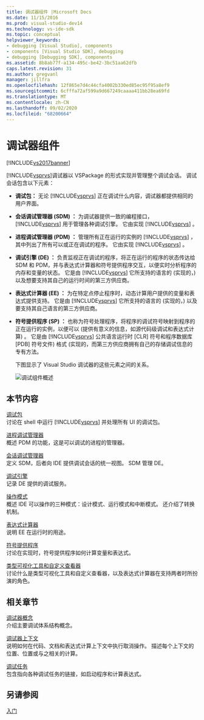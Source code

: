 ```yaml
---
title: 调试器组件 |Microsoft Docs
ms.date: 11/15/2016
ms.prod: visual-studio-dev14
ms.technology: vs-ide-sdk
ms.topic: conceptual
helpviewer_keywords:
- debugging [Visual Studio], components
- components [Visual Studio SDK], debugging
- debugging [Debugging SDK], components
ms.assetid: 8b8ab77f-a134-495c-be42-3bc51aa62dfb
caps.latest.revision: 31
ms.author: gregvanl
manager: jillfra
ms.openlocfilehash: 12f865e7d4c44cfa4002b330ed85ec95f95a8ef9
ms.sourcegitcommit: 6cfffa72af599a9d667249caaaa411bb28ea69fd
ms.translationtype: MT
ms.contentlocale: zh-CN
ms.lasthandoff: 09/02/2020
ms.locfileid: "68200664"
---
```

# <a name="debugger-components"></a>调试器组件
[!INCLUDE[vs2017banner](../../includes/vs2017banner.md)]

[!INCLUDE[vsprvs](../../includes/vsprvs-md.md)]调试器以 VSPackage 的形式实现并管理整个调试会话。 调试会话包含以下元素：  
  
- **调试包：** 无论 [!INCLUDE[vsprvs](../../includes/vsprvs-md.md)] 正在调试什么内容，调试器都提供相同的用户界面。  
  
- **会话调试管理器 (SDM) ：** 为调试器提供一致的编程接口， [!INCLUDE[vsprvs](../../includes/vsprvs-md.md)] 用于管理各种调试引擎。 它由实现 [!INCLUDE[vsprvs](../../includes/vsprvs-md.md)] 。  
  
- **进程调试管理器 (PDM) ：** 管理所有正在运行的实例的 [!INCLUDE[vsprvs](../../includes/vsprvs-md.md)] ，其中列出了所有可以或正在调试的程序。 它由实现 [!INCLUDE[vsprvs](../../includes/vsprvs-md.md)] 。  
  
- **调试引擎 (DE) ：** 负责监视正在调试的程序，将正在运行的程序的状态传达给 SDM 和 PDM，并与表达式计算器和符号提供程序交互，以便实时分析程序的内存和变量的状态。 它是由 [!INCLUDE[vsprvs](../../includes/vsprvs-md.md)] 它所支持的语言的 (实现的，) 以及想要支持其自己的运行时间的第三方供应商。  
  
- **表达式计算器 (EE) ：** 为在特定点停止程序时，动态计算用户提供的变量和表达式提供支持。 它是由 [!INCLUDE[vsprvs](../../includes/vsprvs-md.md)] 它所支持的语言的 (实现的，) 以及要支持其自己语言的第三方供应商。  
  
- **符号提供程序 (SP) ：** 也称为符号处理程序，将程序的调试符号映射到程序的正在运行的实例，以便可以 (提供有意义的信息，如源代码级调试和表达式计算) 。 它是由 [!INCLUDE[vsprvs](../../includes/vsprvs-md.md)] 公共语言运行时 [CLR] 符号和程序数据库 [PDB] 符号文件) 格式 (实现的，而第三方供应商拥有自己的存储调试信息的专有方法。  
  
  下图显示了 Visual Studio 调试器的这些元素之间的关系。  
  
  ![调试组件概述](../../extensibility/debugger/media/dbugcompovrview.gif "DBugCompOvrview")  
  
## <a name="in-this-section"></a>本节内容  
 [调试包](../../extensibility/debugger/debug-package.md)  
 讨论在 shell 中运行 [!INCLUDE[vsprvs](../../includes/vsprvs-md.md)] 并处理所有 UI 的调试包。  
  
 [进程调试管理器](../../extensibility/debugger/process-debug-manager.md)  
 概述 PDM 的功能，这是可以调试的进程的管理器。  
  
 [会话调试管理器](../../extensibility/debugger/session-debug-manager.md)  
 定义 SDM，后者向 IDE 提供调试会话的统一视图。 SDM 管理 DE。  
  
 [调试引擎](../../extensibility/debugger/debug-engine.md)  
 记录 DE 提供的调试服务。  
  
 [操作模式](../../extensibility/debugger/operational-modes.md)  
 概述 IDE 可以操作的三种模式：设计模式、运行模式和中断模式。 还介绍了转换机制。  
  
 [表达式计算器](../../extensibility/debugger/expression-evaluator.md)  
 说明 EE 在运行时的用途。  
  
 [符号提供程序](../../extensibility/debugger/symbol-provider.md)  
 讨论在实现时，符号提供程序如何计算变量和表达式。  
  
 [类型可视化工具和自定义查看器](../../extensibility/debugger/type-visualizer-and-custom-viewer.md)  
 讨论什么是类型可视化工具和自定义查看器，以及表达式计算器在支持两者时所扮演的角色。  
  
## <a name="related-sections"></a>相关章节  
 [调试器概念](../../extensibility/debugger/debugger-concepts.md)  
 介绍主要调试体系结构概念。  
  
 [调试器上下文](../../extensibility/debugger/debugger-contexts.md)  
 说明如何在代码、文档和表达式计算上下文中执行取消操作。 描述每个上下文的位置、位置或与之相关的计算。  
  
 [调试任务](../../extensibility/debugger/debugging-tasks.md)  
 包含指向各种调试任务的链接，如启动程序和计算表达式。  
  
## <a name="see-also"></a>另请参阅  
 [入门](../../extensibility/debugger/getting-started-with-debugger-extensibility.md)
